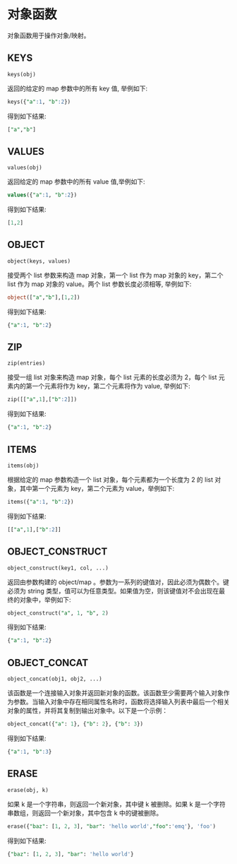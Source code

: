 # 对象函数

对象函数用于操作对象/映射。

## KEYS

```text
keys(obj)
```

返回的给定的 map 参数中的所有 key 值, 举例如下:

```sql
keys({"a":1, "b":2})
```

得到如下结果:

```sql
["a","b"]
```

## VALUES

```text
values(obj)
```

返回给定的 map 参数中的所有 value 值,举例如下:

```sql
values({"a":1, "b":2})
```

得到如下结果:

```sql
[1,2]
```

## OBJECT

```text
object(keys, values)
```

接受两个 list 参数来构造 map 对象，第一个 list 作为 map 对象的 key，第二个 list 作为 map 对象的 value。两个 list 参数长度必须相等, 举例如下:

```sql
object(["a","b"],[1,2])
```

得到如下结果:

```sql
{"a":1, "b":2}
```

## ZIP

```text
zip(entries)
```

接受一组 list 对象来构造 map 对象，每个 list 元素的长度必须为 2，每个 list 元素内的第一个元素将作为 key，第二个元素将作为
value, 举例如下:

```sql
zip([["a",1],["b":2]])
```

得到如下结果:

```sql
{"a":1, "b":2}
```

## ITEMS

```text
items(obj)
```

根据给定的 map 参数构造一个 list 对象，每个元素都为一个长度为 2 的 list 对象，其中第一个元素为 key，第二个元素为 value，举例如下:

```sql
items({"a":1, "b":2})
```

得到如下结果:

```sql
[["a",1],["b":2]]
```

## OBJECT_CONSTRUCT

```text
object_construct(key1, col, ...)
```

返回由参数构建的 object/map 。参数为一系列的键值对，因此必须为偶数个。键必须为 string 类型，值可以为任意类型。如果值为空，则该键值对不会出现在最终的对象中，举例如下:

```sql
object_construct("a", 1, "b", 2)
```

得到如下结果:

```sql
{"a":1, "b":2}
```

## OBJECT_CONCAT

```text
object_concat(obj1, obj2, ...)
```

该函数是一个连接输入对象并返回新对象的函数。该函数至少需要两个输入对象作为参数。当输入对象中存在相同属性名称时，函数将选择输入列表中最后一个相关对象的属性，并将其复制到输出对象中。以下是一个示例：

```sql
object_concat({"a": 1}, {"b": 2}, {"b": 3})
```

得到如下结果:

```sql
{"a":1, "b":3}
```

## ERASE

```text
erase(obj, k)
```

如果 k 是一个字符串，则返回一个新对象，其中键 k 被删除。如果 k 是一个字符串数组，则返回一个新对象，其中包含 k 中的键被删除。

```sql
erase({"baz": [1, 2, 3], "bar": 'hello world',"foo":'emq'}, 'foo')
```

得到如下结果:

```sql
{"baz": [1, 2, 3], "bar": 'hello world'}
```
